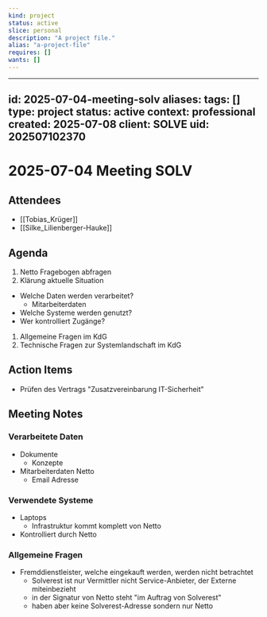 ```yaml
---
kind: project
status: active
slice: personal
description: "A project file."
alias: "a-project-file"
requires: []
wants: []
---
```

---
id: 2025-07-04-meeting-solv
aliases: 
tags: []
type: project
status: active
context: professional
created: 2025-07-08
client: SOLVE
uid: 202507102370
---

# 2025-07-04 Meeting SOLV

## Attendees

- [[Tobias_Krüger]]
- [[Silke_Lilienberger-Hauke]]

## Agenda

1. Netto Fragebogen abfragen
2. Klärung aktuelle Situation

- Welche Daten werden verarbeitet?
  - Mitarbeiterdaten
- Welche Systeme werden genutzt?
- Wer kontrolliert Zugänge?

1. Allgemeine Fragen im KdG
2. Technische Fragen zur Systemlandschaft im KdG

## Action Items

- Prüfen des Vertrags "Zusatzvereinbarung IT-Sicherheit"

## Meeting Notes

### Verarbeitete Daten

- Dokumente
  - Konzepte
- Mitarbeiterdaten Netto
  - Email Adresse

### Verwendete Systeme

- Laptops
  - Infrastruktur kommt komplett von Netto
- Kontrolliert durch Netto

### Allgemeine Fragen

- Fremddienstleister, welche eingekauft werden, werden nicht betrachtet
  - Solverest ist nur Vermittler nicht Service-Anbieter, der Externe miteinbezieht
  - in der Signatur von Netto steht "im Auftrag von Solverest"
  - haben aber keine Solverest-Adresse sondern nur Netto
